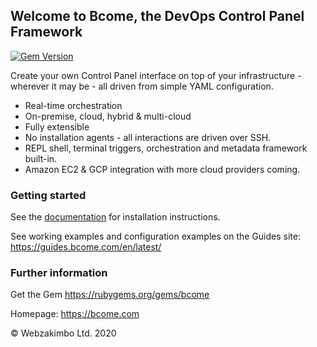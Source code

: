 ## Welcome to Bcome, the DevOps Control Panel Framework

[![Gem Version](https://badge.fury.io/rb/bcome.svg)](https://badge.fury.io/rb/bcome)

Create your own Control Panel interface on top of your infrastructure - wherever it may be - all driven from simple YAML configuration.

- Real-time orchestration
- On-premise, cloud, hybrid & multi-cloud
- Fully extensible 
- No installation agents - all interactions are driven over SSH.
- REPL shell, terminal triggers, orchestration and metadata framework built-in.
- Amazon EC2 & GCP integration with more cloud providers coming.

### Getting started

See the <a href="https://docs.bcome.com/en/latest/">documentation</a> for installation instructions.

See working examples and configuration examples on the Guides site: <a target="_blank" href="https://guides.bcome.com/en/latest/">https://guides.bcome.com/en/latest/</a>

### Further information

Get the Gem <a target="_blank" href="https://rubygems.org/gems/bcome">https://rubygems.org/gems/bcome</a>

Homepage: <a target="_blank" href="https://bcome.com/">https://bcome.com</a>

© Webzakimbo Ltd. 2020
